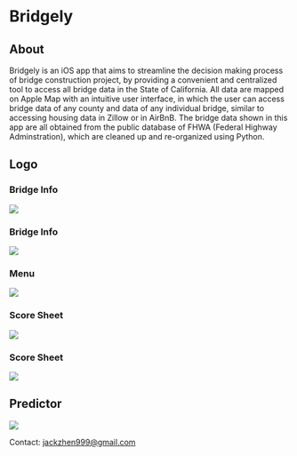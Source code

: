# Bridgely
## About
Bridgely is an iOS app that aims to streamline the decision making process of bridge construction project, by providing a convenient and centralized tool to access all bridge data
in the State of California. All data are mapped on Apple Map with an intuitive user interface, in which the user can access bridge data of any county and data of any individual 
bridge, similar to accessing housing data in Zillow or in AirBnB. The bridge data shown in this app are all obtained from the public database of FHWA (Federal Highway Adminstration),
which are cleaned up and re-organized using Python. 

## Logo


### Bridge Info
![](Screen%20Shot%202021-02-08%20at%2011.42.19%20PM.png)

### Bridge Info
![](Screen%20Shot%202021-02-08%20at%2011.42.42%20PM.png)

### Menu
![](Screen%20Shot%202021-02-08%20at%2011.41.43%20PM.png)

### Score Sheet
![](Screen%20Shot%202021-02-08%20at%2011.43.15%20PM.png)

### Score Sheet
![](Screen%20Shot%202021-02-08%20at%2011.43.27%20PM.png)

## Predictor
![](Screen%20Shot%202021-02-08%20at%2011.43.44%20PM.png)


Contact: jackzhen999@gmail.com

